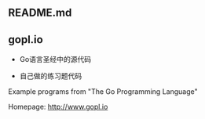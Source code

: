 ## README.md

## gopl.io

- Go语言圣经中的源代码

- 自己做的练习题代码

Example programs from "The Go Programming Language" 

Homepage: http://www.gopl.io

